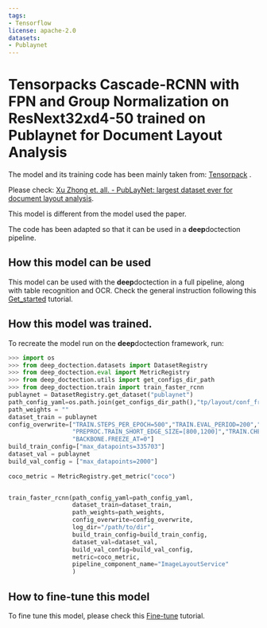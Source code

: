 ```yaml
---
tags:
- Tensorflow
license: apache-2.0
datasets:
- Publaynet
---
```



# Tensorpacks Cascade-RCNN with FPN and Group Normalization on ResNext32xd4-50 trained on Publaynet for Document Layout Analysis

The model and its training code has been mainly taken from: [Tensorpack](https://github.com/tensorpack/tensorpack/tree/master/examples/FasterRCNN) . 

Please check: [Xu Zhong et. all. - PubLayNet: largest dataset ever for document layout analysis](https://arxiv.org/abs/1908.07836). 

This model is different from the model used the paper. 

The code has been adapted so that it can be used in a **deep**doctection pipeline. 

## How this model can be used

This model can be used with the **deep**doctection in a full pipeline, along with table recognition and OCR. Check the general instruction following this [Get_started](https://github.com/deepdoctection/deepdoctection/blob/master/notebooks/Get_Started.ipynb) tutorial.

## How this model was trained. 

To recreate the model run on the **deep**doctection framework, run:

```python
>>> import os
>>> from deep_doctection.datasets import DatasetRegistry
>>> from deep_doctection.eval import MetricRegistry
>>> from deep_doctection.utils import get_configs_dir_path
>>> from deep_doctection.train import train_faster_rcnn
publaynet = DatasetRegistry.get_dataset("publaynet")
path_config_yaml=os.path.join(get_configs_dir_path(),"tp/layout/conf_frcnn_layout.yaml")
path_weights = ""
dataset_train = publaynet
config_overwrite=["TRAIN.STEPS_PER_EPOCH=500","TRAIN.EVAL_PERIOD=200","TRAIN.STARTING_EPOCH=1",
                  "PREPROC.TRAIN_SHORT_EDGE_SIZE=[800,1200]","TRAIN.CHECKPOINT_PERIOD=50",
                  "BACKBONE.FREEZE_AT=0"]
build_train_config=["max_datapoints=335703"]
dataset_val = publaynet
build_val_config = ["max_datapoints=2000"]
    
coco_metric = MetricRegistry.get_metric("coco")


train_faster_rcnn(path_config_yaml=path_config_yaml,
                  dataset_train=dataset_train,
                  path_weights=path_weights,
                  config_overwrite=config_overwrite,
                  log_dir="/path/to/dir",
                  build_train_config=build_train_config,
                  dataset_val=dataset_val,
                  build_val_config=build_val_config,
                  metric=coco_metric,
                  pipeline_component_name="ImageLayoutService"
                  )
```
                  
## How to fine-tune this model

To fine tune this model, please check this [Fine-tune](https://github.com/deepdoctection/deepdoctection/blob/master/notebooks/Fine_Tune.ipynb) tutorial.